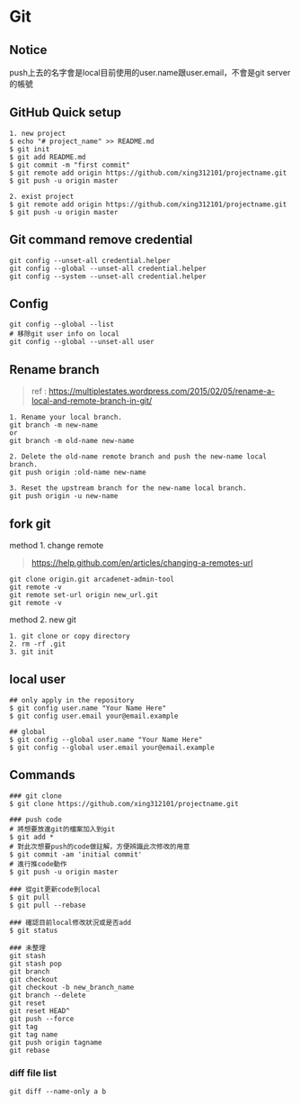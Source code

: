 # Git
## Notice
push上去的名字會是local目前使用的user.name跟user.email，不會是git server的帳號

## GitHub Quick setup
```
1. new project
$ echo "# project_name" >> README.md
$ git init
$ git add README.md
$ git commit -m "first commit"
$ git remote add origin https://github.com/xing312101/projectname.git
$ git push -u origin master

2. exist project
$ git remote add origin https://github.com/xing312101/projectname.git
$ git push -u origin master
```

## Git command remove credential
```
git config --unset-all credential.helper
git config --global --unset-all credential.helper
git config --system --unset-all credential.helper
```

## Config
```
git config --global --list
# 移除git user info on local
git config --global --unset-all user
```

## Rename branch
> ref : https://multiplestates.wordpress.com/2015/02/05/rename-a-local-and-remote-branch-in-git/

```
1. Rename your local branch.
git branch -m new-name
or
git branch -m old-name new-name

2. Delete the old-name remote branch and push the new-name local branch.
git push origin :old-name new-name

3. Reset the upstream branch for the new-name local branch.
git push origin -u new-name

```

## fork git
method 1. change remote
> https://help.github.com/en/articles/changing-a-remotes-url

```
git clone origin.git arcadenet-admin-tool
git remote -v
git remote set-url origin new_url.git
git remote -v
```
method 2. new git
```
1. git clone or copy directory
2. rm -rf .git
3. git init
```

## local user
```
## only apply in the repository
$ git config user.name "Your Name Here"
$ git config user.email your@email.example

## global
$ git config --global user.name "Your Name Here"
$ git config --global user.email your@email.example
```

## Commands
```
### git clone
$ git clone https://github.com/xing312101/projectname.git

### push code
# 將想要放進git的檔案加入到git
$ git add *
# 對此次想要push的code做註解，方便辨識此次修改的用意
$ git commit -am 'initial commit'
# 進行推code動作
$ git push -u origin master

### 從git更新code到local
$ git pull
$ git pull --rebase

### 確認目前local修改狀況或是否add
$ git status

### 未整理
git stash
git stash pop
git branch
git checkout
git checkout -b new_branch_name
git branch --delete
git reset
git reset HEAD^
git push --force
git tag
git tag name
git push origin tagname
git rebase

```

### diff file list
```
git diff --name-only a b
```
